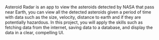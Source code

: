 Asteroid Radar is an app to view the asteroids detected by NASA that pass near Earth, 
you can view all the detected asteroids given a period of time with data such as the size, velocity,
distance to earth and if they are potentially hazardous. In this project, 
you will apply the skills such as fetching data from the internet, 
saving data to a database, and display the data in a clear, compelling UI.
